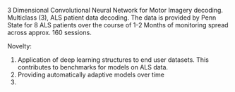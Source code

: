 3 Dimensional Convolutional Neural Network for Motor Imagery decoding. Multiclass (3), ALS patient data decoding. 
The data is provided by Penn State for 8 ALS patients over the course of 1-2 Months of monitoring spread across approx. 160 sessions.

Novelty: 
1) Application of deep learning structures to end user datasets. This contributes to benchmarks for models on ALS data.
2) Providing automatically adaptive models over time
3) 
